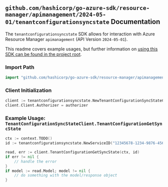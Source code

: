 
## `github.com/hashicorp/go-azure-sdk/resource-manager/apimanagement/2024-05-01/tenantconfigurationsyncstate` Documentation

The `tenantconfigurationsyncstate` SDK allows for interaction with Azure Resource Manager `apimanagement` (API Version `2024-05-01`).

This readme covers example usages, but further information on [using this SDK can be found in the project root](https://github.com/hashicorp/go-azure-sdk/tree/main/docs).

### Import Path

```go
import "github.com/hashicorp/go-azure-sdk/resource-manager/apimanagement/2024-05-01/tenantconfigurationsyncstate"
```


### Client Initialization

```go
client := tenantconfigurationsyncstate.NewTenantConfigurationSyncStateClientWithBaseURI("https://management.azure.com")
client.Client.Authorizer = authorizer
```


### Example Usage: `TenantConfigurationSyncStateClient.TenantConfigurationGetSyncState`

```go
ctx := context.TODO()
id := tenantconfigurationsyncstate.NewServiceID("12345678-1234-9876-4563-123456789012", "example-resource-group", "serviceName")

read, err := client.TenantConfigurationGetSyncState(ctx, id)
if err != nil {
	// handle the error
}
if model := read.Model; model != nil {
	// do something with the model/response object
}
```
